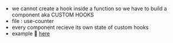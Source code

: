 - we cannot create a hook inside a function so we have to build a component aka CUSTOM HOOKS
- file : use-counter
- every component recieve its own state of custom hooks
- example 🤜 [here](../counter%20example%20for%20custom%20hooks/) 